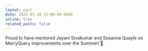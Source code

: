 ```yaml
---
layout: post
date: 2025-07-28 15:00:00-0400
inline: true
related_posts: false
---
```


Proud to have mentored Jayani Sivakumar and Susanna Quayle on MerryQuery improvements over the Summer! 🌟
